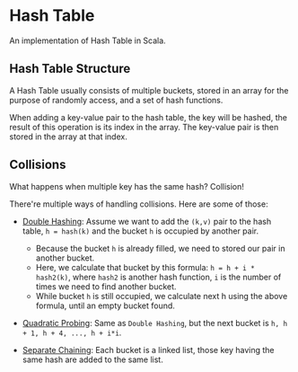 # Hash Table

An implementation of Hash Table in Scala.

## Hash Table Structure

A Hash Table usually consists of multiple buckets, stored in an array for the purpose of randomly access, and a set of hash functions.

When adding a key-value pair to the hash table, the key will be hashed, the result of this operation is its index in the array. The key-value pair is then stored in the array at that index.

## Collisions

What happens when multiple key has the same hash? Collision!

There're multiple ways of handling collisions. Here are some of those:

- [Double Hashing](/src/main/scala/hashtable/DoubleHashing.scala): Assume we want to add the `(k,v)` pair to the hash table, `h = hash(k)` and the bucket `h` is occupied by another pair.

  - Because the bucket `h` is already filled, we need to stored our pair in another bucket.
  - Here, we calculate that bucket by this formula: `h = h + i * hash2(k)`, where `hash2` is another hash function, `i` is the number of times we need to find another bucket.
  - While bucket `h` is still occupied, we calculate next h using the above formula, until an empty bucket found.

- [Quadratic Probing](/src/main/scala/hashtable/QuadraticProbing.scala): Same as `Double Hashing`, but the next bucket is `h, h + 1, h + 4, ..., h + i*i`.

- [Separate Chaining](/src/main/scala/hashtable/SeparateChaining.scala): Each bucket is a linked list, those key having the same hash are added to the same list.
